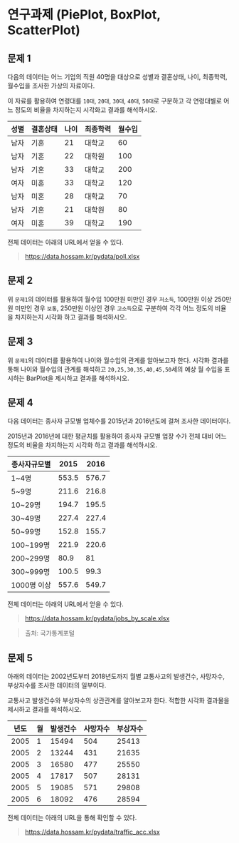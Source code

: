# 연구과제 (PiePlot, BoxPlot, ScatterPlot)

## 문제 1

다음의 데이터는 어느 기업의 직원 40명을 대상으로 성별과 결혼상태, 나이, 최종학력, 월수입을 조사한 가상의 자료이다.

이 자료를 활용하여 연령대를 `10대`, `20대`, `30대`, `40대`, `50대`로 구분하고 각 연령대별로 어느 정도의 비율을 차지하는지 시각화고 결과를 해석하시오.

| 성별 | 결혼상태 | 나이  | 최종학력 | 월수입  |
|----|------|-----|------|------|
| 남자 | 기혼   | 21  | 대학교  | 60   |
| 남자 | 기혼   | 22  | 대학원  | 100  |
| 남자 | 기혼   | 33  | 대학교  | 200  |
| 여자 | 미혼   | 33  | 대학교  | 120  |
| 남자 | 미혼   | 28  | 대학교  | 70   |
| 남자 | 기혼   | 21  | 대학원  | 80   |
| 여자 | 미혼   | 39  | 대학교  | 190  |

전체 데이터는 아래의 URL에서 얻을 수 있다.

> https://data.hossam.kr/pydata/poll.xlsx

## 문제 2

위 `문제1`의 데이터를 활용하여 월수입 100만원 미만인 경우 `저소득`, 100만원 이상 250만원 미만인 경우 `보통`, 250만원 이상인 경우 `고소득`으로 구분하여 각각 어느 정도의 비율을 차지하는지 시각화 하고 결과를 해석하시오.

## 문제 3

위 `문제1`의 데이터를 활용하여 나이와 월수입의 관계를 알아보고자 한다. 시각화 결과를 통해 나이와 월수입의 관계를 해석하고 `20,25,30,35,40,45,50`세의 예상 월 수입을 표시하는 BarPlot을 제시하고 결과를 해석하시오.

## 문제 4

다음 데이터는 종사자 규모별 업체수를 2015년과 2016년도에 걸쳐 조사한 데이터이다.

2015년과 2016년에 대한 평균치를 활용하여 종사자 규모별 업장 수가 전체 대비 어느 정도의 비율을 차지하는지 시각화 하고 결과를 해석하시오.

| 종사자규모별   | 2015  | 2016  |
|----------|-------|-------|
| 1~4명     | 553.5 | 576.7 |
| 5~9명     | 211.6 | 216.8 |
| 10~29명   | 194.7 | 195.5 |
| 30~49명   | 227.4 | 227.4 |
| 50~99명   | 152.8 | 155.7 |
| 100~199명 | 221.9 | 220.6 |
| 200~299명 | 80.9  | 81    |
| 300~999명 | 100.5 | 99.3  |
| 1000명 이상 | 557.6 | 549.7 |

전체 데이터는 아래의 URL에서 얻을 수 있다.

> https://data.hossam.kr/pydata/jobs_by_scale.xlsx

> 출처: 국가통계포털

## 문제 5

아래의 데이터는 2002년도부터 2018년도까지 월별 교통사고의 발생건수, 사망자수, 부상자수를 조사한 데이터의 일부이다.

교통사고 발생건수와 부상자수의 상관관계를 알아보고자 한다. 적합한 시각화 결과물을 제시하고 결과를 해석하시오.

| 년도   | 월 | 발생건수   | 사망자수 | 부상자수   |
|------|---|--------|------|--------|
| 2005 | 1 | 15494  | 504  | 25413  |
| 2005 | 2 | 13244  | 431  | 21635  |
| 2005 | 3 | 16580  | 477  | 25550  |
| 2005 | 4 | 17817  | 507  | 28131  |
| 2005 | 5 | 19085  | 571  | 29808  |
| 2005 | 6 | 18092  | 476  | 28594  |

전체 데이터는 아래의 URL을 통해 확인할 수 있다.

> https://data.hossam.kr/pydata/traffic_acc.xlsx